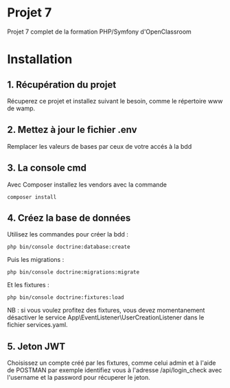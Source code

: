 # Projet 7
Projet 7 complet de la formation PHP/Symfony d'OpenClassroom

# Installation
## 1. Récupération du projet
Récuperez ce projet et installez suivant le besoin, comme le répertoire www
de wamp.


## 2. Mettez à jour le fichier .env
Remplacer les valeurs de bases par ceux de votre accés à la bdd

## 3. La console cmd
Avec Composer installez les vendors avec la commande 
    
    composer install

## 4. Créez la base de données
Utilisez les commandes pour créer la bdd :

    php bin/console doctrine:database:create

Puis les migrations :

    php bin/console doctrine:migrations:migrate

Et les fixtures :

    php bin/console doctrine:fixtures:load

NB : si vous voulez profitez des fixtures, vous devez momentanement
désactiver le service App\EventListener\UserCreationListener dans le fichier
services.yaml.
    
## 5. Jeton JWT

Choisissez un compte créé par les fixtures, comme celui admin et à l'aide
de POSTMAN par exemple identifiez vous à l'adresse /api/login_check
avec l'username et la password pour récuperer le jeton.

